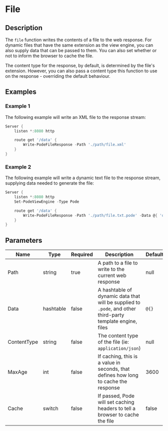 # File

## Description

The `file` function writes the contents of a file to the web response. For dynamic files that have the same extension as the view engine, you can also supply data that can be passed to them. You can also set whether or not to inform the browser to cache the file.

The content type for the response, by default, is determined by the file's extension. However, you can also pass a content type this function to use on the response - overriding the default behaviour.

## Examples

### Example 1

The following example will write an XML file to the response stream:

```powershell
Server {
    listen *:8080 http

    route get '/data' {
        Write-PodeFileResponse -Path './path/file.xml'
    }
}
```

### Example 2

The following example will write a dynamic text file to the response stream, supplying data needed to generate the file:

```powershell
Server {
    listen *:8080 http
    Set-PodeViewEngine -Type Pode

    route get '/data' {
        Write-PodeFileResponse -Path './path/file.txt.pode' -Data @{ 'date' = [datetime]::UtcNow }
    }
}
```

## Parameters

| Name | Type | Required | Description | Default |
| ---- | ---- | -------- | ----------- | ------- |
| Path | string | true | A path to a file to write to the current web response | null |
| Data | hashtable | false | A hashtable of dynamic data that will be supplied to `.pode`, and other third-party template engine, files | `@{}` |
| ContentType | string | false | The content type of the file (ie: `application/json`) | null |
| MaxAge | int | false | If caching, this is a value in seconds, that defines how long to cache the response | 3600 |
| Cache | switch | false | If passed, Pode will set caching headers to tell a browser to cache the file | false |
